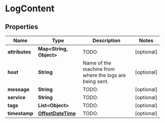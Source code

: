 

# LogContent

## Properties

Name | Type | Description | Notes
------------ | ------------- | ------------- | -------------
**attributes** | **Map&lt;String, Object&gt;** | TODO. |  [optional]
**host** | **String** | Name of the machine from where the logs are being sent. |  [optional]
**message** | **String** | TODO. |  [optional]
**service** | **String** | TODO. |  [optional]
**tags** | **List&lt;Object&gt;** | TODO. |  [optional]
**timestamp** | [**OffsetDateTime**](OffsetDateTime.md) | TODO. |  [optional]



